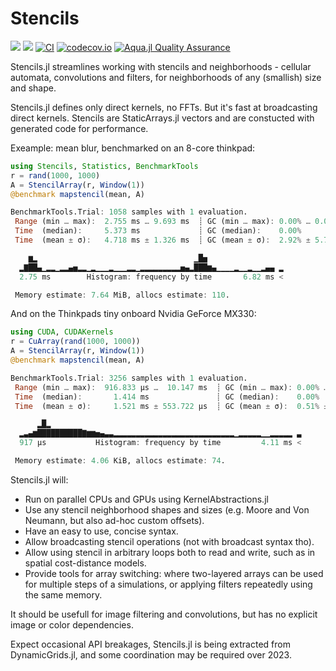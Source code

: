 # Stencils

[![](https://img.shields.io/badge/docs-stable-blue.svg)](https://rafaqz.github.io/Stencils.jl/stable)
[![](https://img.shields.io/badge/docs-dev-blue.svg)](https://rafaqz.github.io/Stencils.jl/dev)
[![CI](https://github.com/rafaqz/Stencils.jl/actions/workflows/ci.yml/badge.svg)](https://github.com/rafaqz/Stencils.jl/actions/workflows/ci.yml)
[![codecov.io](http://codecov.io/github/rafaqz/Stencils.jl/coverage.svg?branch=master)](http://codecov.io/github/rafaqz/Stencils.jl?branch=master)
[![Aqua.jl Quality Assurance](https://img.shields.io/badge/Aqua.jl-%F0%9F%8C%A2-aqua.svg)](https://github.com/JuliaTesting/Aqua.jl)

Stencils.jl streamlines working with stencils and neighborhoods - 
cellular automata, convolutions and filters, for neighborhoods of any 
(smallish) size and shape.

Stencils.jl defines only direct kernels, no FFTs. But it's fast at 
broadcasting direct kernels. Stencils are StaticArrays.jl vectors 
and are constucted with generated code for performance.

Exeample: mean blur, benchmarked on an 8-core thinkpad:

```julia
using Stencils, Statistics, BenchmarkTools
r = rand(1000, 1000)
A = StencilArray(r, Window(1))
@benchmark mapstencil(mean, A)

BenchmarkTools.Trial: 1058 samples with 1 evaluation.
 Range (min … max):  2.755 ms … 9.693 ms  ┊ GC (min … max): 0.00% … 0.00%
 Time  (median):     5.373 ms             ┊ GC (median):    0.00%
 Time  (mean ± σ):   4.718 ms ± 1.326 ms  ┊ GC (mean ± σ):  2.92% ± 5.78%

    ▆▂                                   ▁█▅                 
  ▂▇██▄▁▂▂▁▂▂▄▅▂▂▁▂▁▁▁▂▁▁▁▂▂▁▂▂▂▂▂▂▂▂▂▅▄▂███▆▄▁▁▁▁▂▁▁▂▁▁▂▄▄ ▂
  2.75 ms        Histogram: frequency by time       6.82 ms <

 Memory estimate: 7.64 MiB, allocs estimate: 110.
```

And on the Thinkpads tiny onboard Nvidia GeForce MX330:

```julia
using CUDA, CUDAKernels
r = CuArray(rand(1000, 1000))
A = StencilArray(r, Window(1))
@benchmark mapstencil(mean, A)

BenchmarkTools.Trial: 3256 samples with 1 evaluation.
 Range (min … max):  916.833 μs …  10.147 ms  ┊ GC (min … max): 0.00% … 0.00%
 Time  (median):       1.414 ms               ┊ GC (median):    0.00%
 Time  (mean ± σ):     1.521 ms ± 553.722 μs  ┊ GC (mean ± σ):  0.51% ± 2.45%

      ▂█▂                                                        
  ▂▃▄▆██████████▇▆▆▅▄▃▃▂▂▂▂▂▂▂▂▂▂▂▂▂▂▂▂▂▂▂▂▂▂▂▂▂▂▂▁▂▂▂▂▂▁▁▂▂▂▂▂ ▃
  917 μs           Histogram: frequency by time         4.11 ms <

 Memory estimate: 4.06 KiB, allocs estimate: 74.
```

Stencils.jl will:

- Run on parallel CPUs and GPUs using KernelAbstractions.jl
- Use any stencil neighborhood shapes and sizes (e.g. Moore and Von Neumann, but also ad-hoc custom offsets).
- Have an easy to use, concise syntax.
- Allow broadcasting stencil operations (not with broadcast syntax tho).
- Allow using stencil in arbitrary loops both to read and write, 
  such as in spatial cost-distance models.
- Provide tools for array switching: where two-layered arrays can be used for
  multiple steps of a simulations, or applying filters repeatedly using the same memory.

It should be usefull for image filtering and convolutions, but has no explicit image or color dependencies.

Expect occasional API breakages, Stencils.jl is being extracted from DynamicGrids.jl, and some coordination
may be required over 2023.
